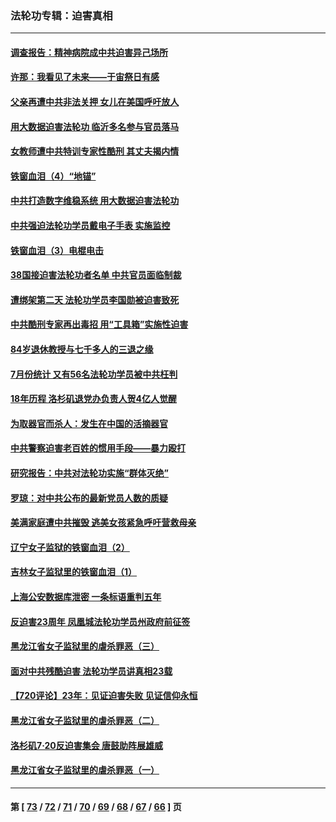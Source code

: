### 法轮功专辑：迫害真相
---
#### [调查报告：精神病院成中共迫害异己场所](../../pages/nf4379/n13806163.md?08200430) 
#### [许那：我看见了未来——于宙祭日有感](../../pages/nf4379/n13805469.md?08200430) 
#### [父亲再遭中共非法关押 女儿在美国呼吁放人](../../pages/nf4379/n13804643.md?08200430) 
#### [用大数据迫害法轮功 临沂多名参与官员落马](../../pages/nf4379/n13803374.md?08200430) 
#### [女教师遭中共特训专家性酷刑 其丈夫揭内情](../../pages/nf4379/n13802924.md?08200430) 
#### [铁窗血泪（4）“地锚”](../../pages/nf4379/n13801004.md?08200430) 
#### [中共打造数字维稳系统 用大数据迫害法轮功](../../pages/nf4379/n13799087.md?08200430) 
#### [中共强迫法轮功学员戴电子手表 实施监控](../../pages/nf4379/n13800403.md?08200430) 
#### [铁窗血泪（3）电棍电击](../../pages/nf4379/n13798789.md?08200430) 
#### [38国接迫害法轮功者名单 中共官员面临制裁](../../pages/nf4379/n13799696.md?08200430) 
#### [遭绑架第二天 法轮功学员李国勋被迫害致死](../../pages/nf4379/n13797464.md?08200430) 
#### [中共酷刑专家再出毒招 用“工具箱”实施性迫害](../../pages/nf4379/n13797202.md?08200430) 
#### [84岁退休教授与七千多人的三退之缘](../../pages/nf4379/n13796650.md?08200430) 
#### [7月份统计 又有56名法轮功学员被中共枉判](../../pages/nf4379/n13795640.md?08200430) 
#### [18年历程 洛杉矶退党办负责人贺4亿人觉醒](../../pages/nf4379/n13795117.md?08200430) 
#### [为取器官而杀人：发生在中国的活摘器官](../../pages/nf4379/n13794731.md?08200430) 
#### [中共警察迫害老百姓的惯用手段——暴力殴打](../../pages/nf4379/n13791611.md?08200430) 
#### [研究报告：中共对法轮功实施“群体灭绝”](../../pages/nf4379/n13791984.md?08200430) 
#### [罗琼：对中共公布的最新党员人数的质疑](../../pages/nf4379/n13790905.md?08200430) 
#### [美满家庭遭中共摧毁 逃美女孩紧急呼吁营救母亲](../../pages/nf4379/n13792859.md?08200430) 
#### [辽宁女子监狱的铁窗血泪（2）](../../pages/nf4379/n13788923.md?08200430) 
#### [吉林女子监狱里的铁窗血泪（1）](../../pages/nf4379/n13786967.md?08200430) 
#### [上海公安数据库泄密 一条标语重判五年](../../pages/nf4379/n13787387.md?08200430) 
#### [反迫害23周年 凤凰城法轮功学员州政府前征签](../../pages/nf4379/n13786397.md?08200430) 
#### [黑龙江省女子监狱里的虐杀罪恶（三）](../../pages/nf4379/n13784732.md?08200430) 
#### [面对中共残酷迫害 法轮功学员讲真相23载](../../pages/nf4379/n13785367.md?08200430) 
#### [【720评论】23年：见证迫害失败 见证信仰永恒](../../pages/nf4379/n13785353.md?08200430) 
#### [黑龙江省女子监狱里的虐杀罪恶（二）](../../pages/nf4379/n13783691.md?08200430) 
#### [洛杉矶7·20反迫害集会 唐鼓助阵展雄威](../../pages/nf4379/n13783935.md?08200430) 
#### [黑龙江省女子监狱里的虐杀罪恶（一）](../../pages/nf4379/n13780871.md?08200430) 

---
#### 第 [ [73](./73.md?08200430) / [72](./72.md?08200430) / [71](./71.md?08200430) / [70](./70.md?08200430) / [69](./69.md?08200430) / [68](./68.md?08200430) / [67](./67.md?08200430) / [66](./66.md?08200430) ] 页
